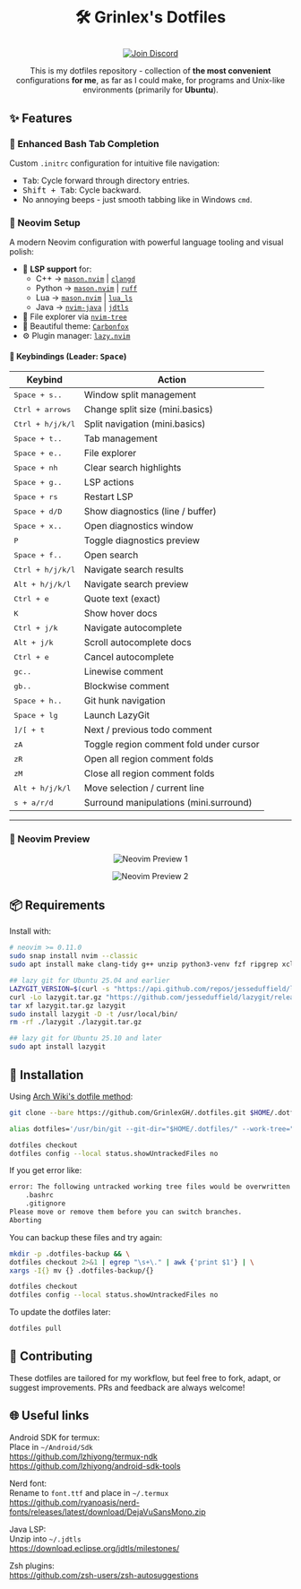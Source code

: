 # <p align="center">🛠️ Grinlex's Dotfiles</p>

<p align="center">
  <a href="https://discord.gg/YqTKmA5qbf">
    <img src="https://img.shields.io/badge/Join-Discord-%235865F2?logo=discord&logoColor=white" alt="Join Discord" />
  </a>
</p>

<p align="center">
  This is my dotfiles repository - collection of <strong>the most convenient</strong> configurations <strong>for me</strong>, as far as I could make, for programs and Unix-like environments (primarily for <strong>Ubuntu</strong>).
</p>

## ✨ Features

### 🔁 Enhanced Bash Tab Completion
Custom `.initrc` configuration for intuitive file navigation:
- <kbd>Tab</kbd>: Cycle forward through directory entries.
- <kbd>Shift + Tab</kbd>: Cycle backward.
- No annoying beeps - just smooth tabbing like in Windows `cmd`.

### 📝 Neovim Setup

A modern Neovim configuration with powerful language tooling and visual polish:

- 🧠 **LSP support** for:
  - C++ → [`mason.nvim`](https://github.com/mason-org/mason.nvim) | [`clangd`](https://clangd.llvm.org/)
  - Python → [`mason.nvim`](https://github.com/mason-org/mason.nvim) | [`ruff`](https://github.com/astral-sh/ruff)
  - Lua → [`mason.nvim`](https://github.com/mason-org/mason.nvim) | [`lua_ls`](https://github.com/LuaLS/lua-language-server)
  - Java → [`nvim-java`](https://github.com/nvim-java/nvim-java) | [`jdtls`](https://github.com/eclipse-jdtls/eclipse.jdt.ls)
- 📁 File explorer via [`nvim-tree`](https://github.com/nvim-tree/nvim-tree.lua)
- 🎨 Beautiful theme: [`Carbonfox`](https://github.com/EdenEast/nightfox.nvim#carbonfox)
- ⚙️ Plugin manager: [`lazy.nvim`](https://github.com/folke/lazy.nvim)

#### 🔑 Keybindings (Leader: <kbd>Space</kbd>)

| Keybind                   | Action                                     |
|---------------------------|--------------------------------------------|
| <kbd>Space + s..</kbd>    | Window split management                    |
| <kbd>Ctrl + arrows</kbd>  | Change split size (mini.basics)            |
| <kbd>Ctrl + h/j/k/l</kbd> | Split navigation (mini.basics)             |
| <kbd>Space + t..</kbd>    | Tab management                             |
| <kbd>Space + e..</kbd>    | File explorer                              |
| <kbd>Space + nh</kbd>     | Clear search highlights                    |
| <kbd>Space + g..</kbd>    | LSP actions                                |
| <kbd>Space + rs</kbd>     | Restart LSP                                |
| <kbd>Space + d/D</kbd>    | Show diagnostics (line / buffer)           |
| <kbd>Space + x..</kbd>    | Open diagnostics window                    |
| <kbd>P</kbd>              | Toggle diagnostics preview                 |
| <kbd>Space + f..</kbd>    | Open search                                |
| <kbd>Ctrl + h/j/k/l</kbd> | Navigate search results                    |
| <kbd>Alt + h/j/k/l</kbd>  | Navigate search preview                    |
| <kbd>Ctrl + e</kbd>       | Quote text (exact)                         |
| <kbd>K</kbd>              | Show hover docs                            |
| <kbd>Ctrl + j/k</kbd>     | Navigate autocomplete                      |
| <kbd>Alt + j/k</kbd>      | Scroll autocomplete docs                   |
| <kbd>Ctrl + e</kbd>       | Cancel autocomplete                        |
| <kbd>gc..</kbd>           | Linewise comment                           |
| <kbd>gb..</kbd>           | Blockwise comment                          |
| <kbd>Space + h..</kbd>    | Git hunk navigation                        |
| <kbd>Space + lg</kbd>     | Launch LazyGit                             |
| <kbd>]/[ + t</kbd>        | Next / previous todo comment               |
| <kbd>zA</kbd>             | Toggle region comment fold under cursor    |
| <kbd>zR</kbd>             | Open all region comment folds              |
| <kbd>zM</kbd>             | Close all region comment folds             |
| <kbd>Alt + h/j/k/l</kbd>  | Move selection / current line              |
| <kbd>s + a/r/d</kbd>      | Surround manipulations (mini.surround)     |

---

### 📸 Neovim Preview

<p align="center">
  <img src="https://i.imgur.com/QVYQ09O.png" alt="Neovim Preview 1" />
</p>
<p align="center">
  <img src="https://i.imgur.com/MXZtiff.png" alt="Neovim Preview 2" />
</p>

## 📦 Requirements

Install with:

```bash
# neovim >= 0.11.0
sudo snap install nvim --classic
sudo apt install make clang-tidy g++ unzip python3-venv fzf ripgrep xclip zoxide bash-completion npm

## lazy git for Ubuntu 25.04 and earlier
LAZYGIT_VERSION=$(curl -s "https://api.github.com/repos/jesseduffield/lazygit/releases/latest" | \grep -Po '"tag_name": *"v\K[^"]*')
curl -Lo lazygit.tar.gz "https://github.com/jesseduffield/lazygit/releases/download/v${LAZYGIT_VERSION}/lazygit_${LAZYGIT_VERSION}_Linux_x86_64.tar.gz"
tar xf lazygit.tar.gz lazygit
sudo install lazygit -D -t /usr/local/bin/
rm -rf ./lazygit ./lazygit.tar.gz

## lazy git for Ubuntu 25.10 and later
sudo apt install lazygit
```

## 🚀 Installation

Using [Arch Wiki's dotfile method](https://wiki.archlinux.org/title/Dotfiles#Tracking_dotfiles_directly_with_Git):

```bash
git clone --bare https://github.com/GrinlexGH/.dotfiles.git $HOME/.dotfiles

alias dotfiles='/usr/bin/git --git-dir="$HOME/.dotfiles/" --work-tree="$HOME"'

dotfiles checkout
dotfiles config --local status.showUntrackedFiles no
```

If you get error like:

```bash
error: The following untracked working tree files would be overwritten by checkout:
    .bashrc
    .gitignore
Please move or remove them before you can switch branches.
Aborting
```

You can backup these files and try again:

```bash
mkdir -p .dotfiles-backup && \
dotfiles checkout 2>&1 | egrep "\s+\." | awk {'print $1'} | \
xargs -I{} mv {} .dotfiles-backup/{}

dotfiles checkout
dotfiles config --local status.showUntrackedFiles no
```

To update the dotfiles later:

```bash
dotfiles pull
```

## 🤝 Contributing

These dotfiles are tailored for my workflow, but feel free to fork, adapt, or suggest improvements. PRs and feedback are always welcome!

## 🌐 Useful links

Android SDK for termux:  
Place in `~/Android/Sdk`  
https://github.com/lzhiyong/termux-ndk
https://github.com/lzhiyong/android-sdk-tools

Nerd font:  
Rename to `font.ttf` and place in `~/.termux`  
https://github.com/ryanoasis/nerd-fonts/releases/latest/download/DejaVuSansMono.zip

Java LSP:  
Unzip into `~/.jdtls`  
https://download.eclipse.org/jdtls/milestones/

Zsh plugins:  
https://github.com/zsh-users/zsh-autosuggestions

